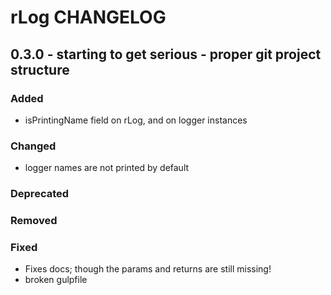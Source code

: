 # rLog CHANGELOG

## 0.3.0 - starting to get serious - proper git project structure

### Added

 - isPrintingName field on rLog, and on logger instances

### Changed

 - logger names are not printed by default

### Deprecated

### Removed

### Fixed

 - Fixes docs; though the params and returns are still missing!
 - broken gulpfile
